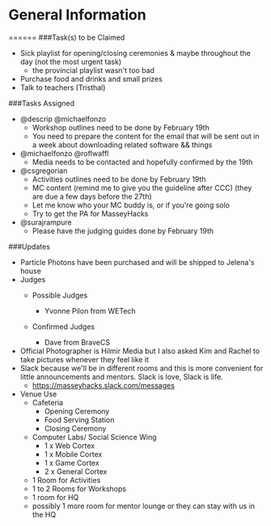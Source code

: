 # General Information
======
###Task(s) to be Claimed
+ Sick playlist for opening/closing ceremonies & maybe throughout the day (not the most urgent task)
    + the provincial playlist wasn't too bad 
+ Purchase food and drinks and small prizes
+ Talk to teachers (Tristhal)

###Tasks Assigned
+ @descrip @michaelfonzo 
    + Workshop outlines need to be done by February 19th 
    + You need to prepare the content for the email that will be sent out in a week about downloading related software && things
+ @michaelfonzo @roflwaffl
    + Media needs to be contacted and hopefully confirmed by the 19th
+ @csgregorian
    + Activities outlines need to be done by February 19th
    + MC content (remind me to give you the guideline after CCC) (they are due a few days before the 27th)
    + Let me know who your MC buddy is, or if you're going solo
    + Try to get the PA for MasseyHacks
+ @surajrampure
    + Please have the judging guides done by February 19th
  

###Updates
+ Particle Photons have been purchased and will be shipped to Jelena's house
+ Judges 
    + Possible Judges
      + Yvonne Pilon from WETech
      
    + Confirmed Judges
      + Dave from BraveCS
+ Official Photographer is Hilmir Media but I also asked Kim and Rachel to take pictures whenever they feel like it
+ Slack because we'll be in different rooms and this is more convenient for little announcements and mentors. Slack is love, Slack is life.
    + https://masseyhacks.slack.com/messages
+ Venue Use
    + Cafeteria
        + Opening Ceremony
        + Food Serving Station
        + Closing Ceremony
    + Computer Labs/ Social Science Wing
        + 1 x Web Cortex
        + 1 x Mobile Cortex
        + 1 x Game Cortex
        + 2 x General Cortex
    + 1 Room for Activities
    + 1 to 2 Rooms for Workshops
    + 1 room for HQ
    + possibly 1 more room for mentor lounge or they can stay with us in the HQ

